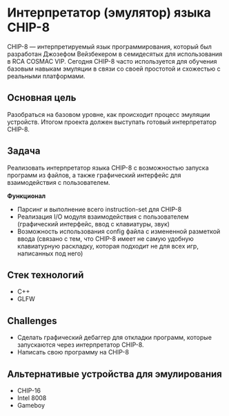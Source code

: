 # Интерпретатор (эмулятор) языка  CHIP-8
CHIP-8 — интерпретируемый язык программирования, который был разработан Джозефом Вейзбекером в семидесятых для использования в RCA COSMAC VIP. Сегодня CHIP-8 часто используется для обучения базовым навыкам эмуляции в связи со своей простотой и схожестью с реальными платформами.

## Основная цель
Разобраться на базовом уровне, как происходит процесс эмуляции устройств. Итогом проекта должен выступать готовый интерпретатор CHIP-8.

## Задача
Реализовать интерпретатор языка CHIP-8 с возможностью запуска программ из файлов, а также графический интерфейс для взаимодействия c пользователем.

**Функционал**
* Парсинг и выполнение всего instruction-set для CHIP-8
* Реализация I/O модуля взаимодействия с пользователем (графический интерфейс, ввод с клавиатуры, звук)
* Возможность использования config файла с измененной разметкой ввода (связано с тем, что CHIP-8 имеет не самую удобную клавиатурную раскладку, которая подходит не для всех игр, написанных под него)

## Стек технологий
* C++
* GLFW

## Challenges
- Сделать графический дебаггер для откладки программ, которые запускаются через интерпретатор CHIP-8.
- Написать свою программу на CHIP-8

## Альтернативые устройства для эмулирования
* CHIP-16
* Intel 8008
* Gameboy

